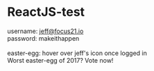 # ReactJS-test

username: jeff@focus21.io <br/>
password: makeithappen
<br/><br/>
easter-egg: hover over jeff's icon once logged in <br/>
Worst easter-egg of 2017? Vote now! 
